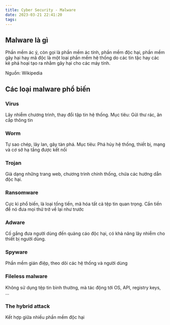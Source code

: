 ```yaml
---
title: Cyber Security - Malware
date: 2023-03-21 22:41:20
tags:
---
```



## Malware là gì

Phần mềm ác ý, còn gọi là phần mềm ác tính, phần mềm độc hại, phần mềm gây hại hay mã độc là một loại phần mềm hệ thống do các tin tặc hay các kẻ phá hoại tạo ra nhằm gây hại cho các máy tính. 

Nguồn: Wikipedia

## Các loại malware phổ biến

### Virus
Lây nhiễm chương trình, thay đổi tập tin hệ thống.
Mục  tiêu: Gửi thư rác, ăn cắp thông tin
### Worm
Tự sao chép, lây lan, gây tàn phá.
Mục tiêu: Phá hủy hệ thống, thiết bị, mạng và cơ sở hạ tầng được kết nối

### Trojan
Giả dạng những trang web, chương trình chính thống, chứa các hướng dẫn độc hại.

### Ransomware
Cực kì phổ biến, là loại tống tiền, mã hóa tất cả tệp tin quan trọng. Cần tiền để nó đưa mọi thứ trở về lại như trước

### Adware
Cố gắng đưa người dùng đến quảng cáo độc hại, có khả năng lây nhiễm cho thiết bị người dùng.

### Spyware
Phần mềm gián điệp, theo dõi các hệ thống và người dùng

### Fileless malware
Không sử dụng tệp tin bình thường, mà tác động tới OS, API, registry keys, ...

### The hybrid attack
Kết hợp giữa nhiều phần mềm độc hại

